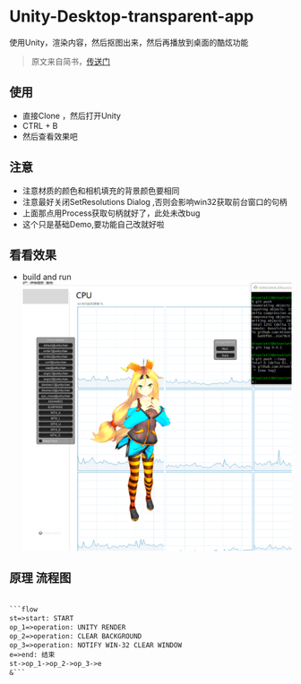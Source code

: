 # Unity-Desktop-transparent-app
使用Unity，渲染内容，然后抠图出来，然后再播放到桌面的酷炫功能
> 原文来自简书，[传送门](http://www.baidu.com "传送到知乎")

## 使用
* 直接Clone ，然后打开Unity
* CTRL + B
* 然后查看效果吧

## 注意
* 注意材质的颜色和相机填充的背景颜色要相同
* 注意最好关闭SetResolutions Dialog ,否则会影响win32获取前台窗口的句柄
* 上面那点用Process获取句柄就好了，此处未改bug
* 这个只是基础Demo,要功能自己改就好啦

## 看看效果

* build and run
![avatar](Images/sc.png)


## 原理 流程图

```flow

​```flow
st=>start: START
op_1=>operation: UNITY RENDER
op_2=>operation: CLEAR BACKGROUND
op_3=>operation: NOTIFY WIN-32 CLEAR WINDOW
e=>end: 结束
st->op_1->op_2->op_3->e
&```

```
